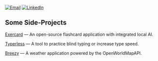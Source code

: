 [![Email](https://img.shields.io/badge/-Gmail-000?logo=gmail)](
vranken.eben@outlook.com)
[![LinkedIn](https://img.shields.io/badge/LinkedIn-000?logo=linkedin)](https://www.linkedin.com/in/eben-vranken-66b053224/)

## Some Side-Projects
[Exercard](https://github.com/eben-vranken/exercard) — An open-source flashcard application with integrated local AI.

[Typerless](https://github.com/eben-vranken/typerless) — A tool to practice blind typing or increase type speed.

[Breezy](https://eben-vranken.github.io/breezy/) — A weather application powered by the OpenWorldMapAPI.
